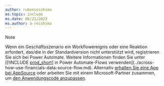 ```yaml
---
author: rubenseishima
ms.topic: include
ms.date: 06/21/2022
ms.author: a-reishima
---
```


> [!NOTE]
> Wenn ein Geschäftsszenario ein Workflowereignis oder eine Reaktion erfordert, das/die in der Standardversion nicht unterstützt wird, registrieren Sie sich bei Power Automate. Weitere Informationen finden Sie unter [[!INCLUDE [prod_short](prod_short.md)] in Power Automate-Flows verwenden](../across-how-use-financials-data-source-flow.md). Alternativ [erhalten Sie eine App bei AppSource](https://go.microsoft.com/fwlink/?linkid=2081646) oder arbeiten Sie mit einem Microsoft-Partner zusammen, um [den Anwendungscode anzupassen](/dynamics365/business-central/dev-itpro/developer/devenv-walkthrough-workflow-events-responses).
